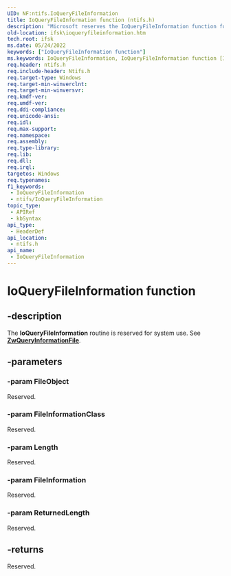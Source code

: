 ```yaml
---
UID: NF:ntifs.IoQueryFileInformation
title: IoQueryFileInformation function (ntifs.h)
description: "Microsoft reserves the IoQueryFileInformation function for internal use only. Don't use this function in your code."
old-location: ifsk\ioqueryfileinformation.htm
tech.root: ifsk
ms.date: 05/24/2022
keywords: ["IoQueryFileInformation function"]
ms.keywords: IoQueryFileInformation, IoQueryFileInformation function [Installable File System Drivers], ifsk.ioqueryfileinformation, ioref_7dc69c37-bd12-4857-ae49-69d0d29d8e72.xml, ntifs/IoQueryFileInformation
req.header: ntifs.h
req.include-header: Ntifs.h
req.target-type: Windows
req.target-min-winverclnt: 
req.target-min-winversvr: 
req.kmdf-ver: 
req.umdf-ver: 
req.ddi-compliance: 
req.unicode-ansi: 
req.idl: 
req.max-support: 
req.namespace: 
req.assembly: 
req.type-library: 
req.lib: 
req.dll: 
req.irql: 
targetos: Windows
req.typenames: 
f1_keywords:
 - IoQueryFileInformation
 - ntifs/IoQueryFileInformation
topic_type:
 - APIRef
 - kbSyntax
api_type:
 - HeaderDef
api_location:
 - ntifs.h
api_name:
 - IoQueryFileInformation
---
```


# IoQueryFileInformation function

## -description

The **IoQueryFileInformation** routine is reserved for system use. See [**ZwQueryInformationFile**](../wdm/nf-wdm-zwqueryinformationfile.md).

## -parameters

### -param FileObject

Reserved.

### -param FileInformationClass

Reserved.

### -param Length

Reserved.

### -param FileInformation

Reserved.

### -param ReturnedLength

Reserved.

## -returns

Reserved.
